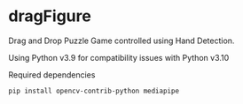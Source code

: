 # dragFigure
Drag and Drop Puzzle Game controlled using Hand Detection.

Using Python v3.9 for compatibility issues with Python v3.10

Required dependencies 
```
pip install opencv-contrib-python mediapipe
```
